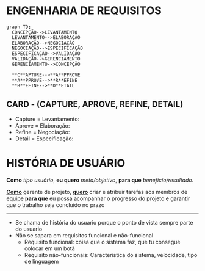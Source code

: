# ENGENHARIA DE REQUISITOS
  ```mermaid
  graph TD;
    CONCEPÇÃO-->LEVANTAMENTO
    LEVANTAMENTO-->ELABORAÇÃO
    ELABORAÇÃO-->NEGOCIAÇÃO
    NEGOCIAÇÃO-->ESPECIFICAÇÃO
    ESPECIFICAÇÃO-->VALIDAÇÃO
    VALIDAÇÃO-->GERENCIAMENTO
    GERENCIAMENTO-->CONCEPÇÃO

    **C**APTURE-->**A**PPROVE
    **A**PPROVE-->**R**EFINE
    **R**EFINE-->**D**ETAIL
  ```

## CARD - (CAPTURE, APROVE, REFINE, DETAIL)
  * Capture = Levantamento: 
  * Aprove = Elaboração: 
  * Refine = Negociação: 
  * Detail = Especificação: 
  
# HISTÓRIA DE USUÁRIO
**Como** *tipo usuário*, **eu quero** *meta/objetivo*, **para que** *beneficio/resultado*.

<ins>**Como**</ins> gerente de projeto, <ins>**quero**</ins> criar e atribuir tarefas aos membros de equipe <ins>**para que**</ins> eu possa acompanhar o progresso do projeto e garantir que o trabalho seja concluido no prazo

---

* Se chama de história do usuario porque o ponto de vista sempre parte do usuario
* Não se sapara em requisitos funcional e não-funcional
  * Requisito funcional: coisa que o sistema faz, que tu consegue colocar em um botã
  * Requisito não-funcionais: Caracteristica do sistema, velocidade, tipo de linguagem
